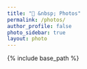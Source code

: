 ```yaml
---
title: "🎯 &nbsp; Photos"
permalink: /photos/
author_profile: false
photo_sidebar: true
layout: photo
---
```

{% include base_path %}